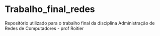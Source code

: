 # Trabalho_final_redes
Repositório utilizado para o trabalho final da disciplina Administração de Redes de Computadores - prof Roitier 
